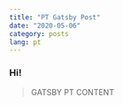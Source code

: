 ```yaml
---
title: "PT Gatsby Post"
date: "2020-05-06"
category: posts
lang: pt
---
```


### Hi!

> GATSBY PT CONTENT
